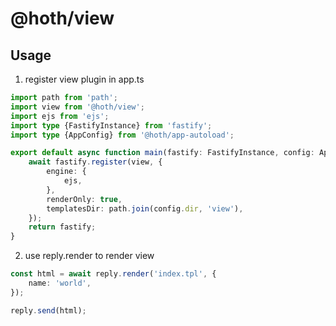 # @hoth/view

## Usage

1. register view plugin in app.ts

```ts
import path from 'path';
import view from '@hoth/view';
import ejs from 'ejs';
import type {FastifyInstance} from 'fastify';
import type {AppConfig} from '@hoth/app-autoload';

export default async function main(fastify: FastifyInstance, config: AppConfig) {
    await fastify.register(view, {
        engine: {
            ejs,
        },
        renderOnly: true,
        templatesDir: path.join(config.dir, 'view'),
    });
    return fastify;
}
```

2. use reply.render to render view

```ts
const html = await reply.render('index.tpl', {
    name: 'world',
});

reply.send(html);
```
